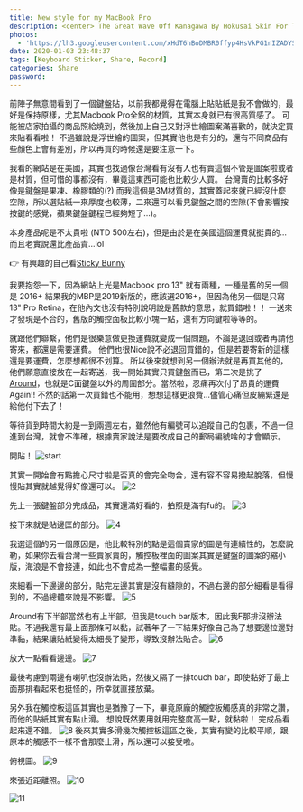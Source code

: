 ```yaml
---
title: New style for my MacBook Pro
description: <center> The Great Wave Off Kanagawa By Hokusai Skin For The MBP Keyboard Vinyl Decal Sticker Cover </center>
photos:
  - 'https://lh3.googleusercontent.com/xHdT6hBoDMBR0ffyp4HsVkPG1nIZADYS5fJ2AYClO2Uc_17rfIalA43wW1zQCfunsK9MuAQKKt8H1VmHZeW-fwKy1eDbIJDKtPh7xc9ymiPdArpMg8LqW0urfBq2eJ9LTWC7OBb1qA_pB9Q95FruagZFd10EA7DVidztrnNJiYUNjGbexvXH4Ufurvci-2Bwv6kR1uy4VMmVmpsJ70goc9AwNectDfVlsIQvUVLOqU2SGxjnH4qOlH5PZeqHyzVcpCJIk47gEuSxUwdagJzNw9eVRAOcdTQoVxjpA-JxBB53udTXa2YGFZO1hMJ6lj5OH5x9iqEmZrfmv1DHsj2426hEq03kczugeG-7AjHTIdh3NDvbZpqQMYhMzn0mJ70BgPLXrc2AN8UxCh5Aytlh6JUYUk9ooegWhmhOFqbD2XGPqq1ZXLvkGXd-gdiH6jYbPm90_GxbB6eHYcaz_NP30otzUoJED4WX-H452uN1WwaSU26MuqECACngl9gB3XlkYX9iQd7t8nlbyuGsSz5q6gPAXWGiysJjutzANIp21t03ps8PuH8kQOqFMi-hK76HuRNKgt7A6SCBp3HbinjLzoy7zAdcHme9_MhaeymXrVGt0F1hftkL0vKUNfavPQ-_YjEDr8SYXpjYuguVJO5XXMTgIUo6L6k6w42ol2xwExBGKNvbUq_4_alXAhAZ4mtkjgltmszdoqoGHjWWTtwvPHBPszslAxd2N1P3E_CfxINZcKAxTg=w2160-h1216-no'
date: 2020-01-03 23:48:37
tags: [Keyboard Sticker, Share, Record]
categories: Share
password:
---
```

前陣子無意間看到了一個鍵盤貼，以前我都覺得在電腦上貼貼紙是我不會做的，最好是保持原樣，尤其Macbook Pro全鋁的材質，其實本身就已有很高質感了。
可能被店家拍攝的商品照給燒到，然後加上自己又對浮世繪圖案滿喜歡的，就決定買來貼看看啦！
不過雖說是浮世繪的圖案，但其實他也是有分的，還有不同商品有些顏色上會有差別，所以再買的時候還是要注意一下。

我看的網站是在美國，其實也找過像台灣看有沒有人也有賣這個不管是圖案啦或者是材質，但可惜的事都沒有，畢竟這東西可能也比較少人買。
台灣賣的比較多好像是鍵盤是果凍、橡膠類的(?) 而我這個是3M材質的，其實蓋起來就已經沒什麼空隙，所以選貼紙一來厚度也較薄，二來還可以看見鍵盤之間的空隙(不會影響按按鍵的感覺，蘋果鍵盤鍵程已經夠短了...)。

本身產品呢是不太貴啦 (NTD 500左右)，但是由於是在美國這個運費就挺貴的...而且老實說還比產品貴...lol

👉 有興趣的自己看[Sticky Bunny](https://www.etsy.com/listing/622355291/the-great-wave-off-kanagawa-by-hokusai?ref=hp_rv-1)

我要抱怨一下，因為網站上光是Macbook pro 13" 就有兩種，一種是舊的另一個是 2016+
結果我的MBP是2019新版的，應該選2016+，但因為他另一個是只寫13" Pro Retina，在他內文也沒有特別說明說是舊款的意思，就買錯啦！！
一送來才發現是不合的，舊版的觸控面板比較小塊一點，還有方向鍵啦等等的。

就跟他們聯繫，他們是很樂意做更換運費就變成一個問題，不論是退回或者再請他寄來，都還是需要運費。
他們也很Nice說不必退回買錯的，但是若要寄新的這樣還是要運費，怎麼想都很不划算。
所以後來就想到另一個辦法就是再買其他的，他們願意直接放在一起寄送，我一開始其實只買鍵盤而已，第二次是挑了[Around](https://www.etsy.com/listing/608520518/the-great-wave-off-kanagawa-by-hokusai?ref=yr_purchases)，也就是C面鍵盤以外的周圍部分。當然啦，忍痛再次付了昂貴的運費 Again!!
不然的話第一次買錯也不能用，想想這樣更浪費...儘管心痛但皮繃緊還是給他付下去了！

等待貨到時間大約是一到兩週左右，雖然他有編號可以追蹤自己的包裹，不過一但進到台灣，就會不準確，根據賣家說法是要改成自己的郵局編號啥的才會顯示。

開貼！
![start](https://lh3.googleusercontent.com/ezWydSMemqLldEseRAPc8lULMHbTambbhSvmGY1zwkcVeTYzuVCA4mK9Gt8UbxOUM9F74a6SWKlcSn5ouorEm3W6Q3sK1IEFBmXkBAYDq-P2YE35D_HA0IagBUJKzKwrQWj4OeyrW3OtWI40bkZ1vf988b4dfYT-4pzznieyMlSnmWu6VOqLjcAWKmmp7X_LePrS2fXKzvjteAgWaC-R-o37oL4ceohurMJIOELBALGmFJjyCLHx6T8FAeM_l3d_PNE5k9qgguRqfVQ600-DIRfEybj0yPziDmN5-tVlRGYcoOPRzUZnp-fGxaYshDOwGR_oiKfRRKEmJR4VaUwQPghmpBCnbBUTeXbR4yhnCrRTygaqEECAMhRRxFz2-mNHHltTGjn9UOwdXljOvaW2CjgXFHFDxTysLdTVCcfTbRpV5gvG7frWlLQ9LFqDlPiANMVkAVcf1X3v8RiMr-T6QlxS3z_u5WLFENQDB0fBEofzeSVOS-q5l8Detf3MM76nwZeMrpBBCnoy7XK9m_p4DNk1GWwF05Vhsx5zCc2dPTysqM7fu8w90MqgXiiR9_ivp7f_l0cN8sy3wzmXzeAGTovVlwO-KUbM1bb2ybDHn-pNG9x1cmK9H28wIEkJPEl-GB0EgOsJ0zJvxYzFfNEDSVT5ICfuDdRzJ76HvjzjAmE5ITPMMywAGS0=w2044-h1532-no)

其實一開始會有點擔心尺寸啦是否真的會完全吻合，還有容不容易撥起脫落，但慢慢貼其實就越覺得好像還可以。
![2](https://lh3.googleusercontent.com/OQ40HF1ZCiqBNfZaj67a9H7Uywyix2rQ172Z9EQra7te9QlPoWOJJbimMg-snQBDnoN1Nt3ep1kXcRN4GjZMlIgTUHs226xoIMPNEObxJ9bhP0rNFBqkfqbuycQwE0JCPCAGp5a8eiKi7ogP5cWmZj-13eCbnuE_XdL67NaPEtLwnpMk32MdhAfRyGq5ozJurXOua3f8DxqjpzjNxQ6P04bJKz1RO-Xcg22KOkJekIDfjGBXhbNq3WVsIAsxpNoY4leseiwNaSyQxtDvFtW11KughDckVmo59-1fI8S9sNbJB3b47-QgXi4owk1VUqHJhHjtmNkUu7oKOEUfK_2EHoAlhp31lunCg2tuMWXEduaUfPIT_do6ISHe0nGASj3Dak1cGYsQDWNrO5N-3Ikkt0pEk9L-tg1_33J338ikO7yBZ1WBiSy0Lv-0Jh8YFxJgYe3-XcJNY5cN81jdRGVI9fl_Jlr0k5k4bolT4CLLA_MFnTLty6y8OAeGrYY6nGinw4a8baeC3ZhwWONoTZHFSTvxaXtFkzHAVPOdPsgNMKOqd2V1f5ww1rdOAHIOBqH_xVgS53rFPxhIRRUMPTMXW83QV1LuReIkOrikoh8Lb2Xnptk0oZWPWiAXx9sGEHLN2lP3I1WxxtGQNhcAExDKODDpYnV654X6d1FPJctqMmOZ_6cBA5270jc=w2044-h1532-no)

先上一張鍵盤部分完成品，其實還滿好看的，拍照是滿有fu的。
![3](https://lh3.googleusercontent.com/W7B5CgEHCBBl2FOGJepRYgD8-6FbUdZLzrarm6kVOzRa5WAtClHTGqbAEAp3sU3wGyD2Bw_p5ex0Ojo7xKw4gB-KuslR0npaWmgdb68j3OYIT_ac76Ys-4jtIr2fEIs3IoSjCQiBbssXcEhzUHDiimKa65fyws_Pzs5SFA5RKbjngRXqZTgq0BdQ4pImKcSfHXRGEpa9F_U8roDdr4NEh9e_YWSQowQ2zsPB5b-iWzCEMedOlJoatZH_gAzA5Zw8Uf_MMMzbHnmMw-tr8H-Bk5uXYgHEQT4Pew5FRPQVh3mAIzLT0KjEC3cwHQmdNZZmUMyNKTTam0lShkVNF9rD_xWLKJnztJ50GUr34GIM2mpCvEwSjJzxo-HDah2G6hdLE51iuyRxt-KiKrYU7JXvcQRimmMnt2DHz5wBqGhGxGm8MP7RNU31GCTP8pGSQKOoaHjNMOGj0XFSV4TEn6t4z2x3jBcRCx46Z-byezrwCRjMNrHWgpY_uBuBLjDbUzW5AuZGGkQaGcPZkF7FOV8ekpKEUgBNyRxDhuiWqpmPJ0k7zrY3UTnvs-GKFmsEvNeLsEq7qLRtQP-FuxXSy68boRsF5jp7tk8OWxy_DwG3dFvquPmDd49O10608vhHwK2hXUAEezMmaldIYPGzvXZSxofQBaaKz6BK7zzPLYpt0AZfjICn-Gz97Vd7h-B_L_4T9OsZ-5e2Z1jkxQWeggYbHyYXP72F242xTmGuQKScTrZKpVpD=w2044-h1532-no)

接下來就是貼邊匡的部分。
![4](https://lh3.googleusercontent.com/93BZuwnCL0sEHp7VKh-s-Eyqt6k_y_zsII1KCT8dxSpPlUSc4clBrpNffbWJWK6QewsLVusPBVu2Q8TWonzS2IiCyKwlDgOlT7ADzS--5BUW2uuW4qgql3H38jpt-b-lSDH_3mMHQxt2eO8nhC9H1_7rZbSM8DtTvqnO731tsXGVgmIBZBPPAnHTUQXlEPQgjyzrNomHTmFFjYkOv7kfuAxN2w_4uAbFOOehoTokg4xulNwU2J9NYP_sX3JdSF49KsR14dGt7wONenOYv4HfF_jl157G2z84CcccYhcUqYSGmbmAOF0B2jnG112EzY5l7GQ2eraS-W3nhNoDDgR3OvxE-Pn_hVKd0esk_pu--BZzVBgYb5bhpld2JQDZ6vqxkguBOyukun7SrYPgDLKb1G0Xuzadl2qt0NZEuSp-HJoUdP1exPXjA2e0QechBClScZxPV8iwoTNakX1BqZsISirZNDGz3ZonptR_2Jw7sO67h1Z7YzgxAyGdMlmVBdAp3hNfDHn97-qwUSzkA00D20yevMNTglJvnwoWgNVNkK_anMw05_79AMXmc1smkqlnlNFSasYp0u7JhxhDrXm3KlSOItKRMu5N5Kbr6Hs3Lwv9TkKC0ecS2ogfFXgqpwzNrU0iFjr_kOcWC7BI0L9ha-F0F_4mTIXIQQKfo49CFeJreT1Ns6wi2beJpyqP99_CXS1kyZGU3w1mMxVRxa04SOHc_TJ1bWIWsvAqanNwh2vYdYa4=w2044-h1532-no)

我選這個的另一個原因是，他比較特別的點是這個賣家的圖是有連續性的，怎麼說勒，如果你去看台灣一些賣家賣的，觸控板裡面的圖案其實是鍵盤的圖案的縮小版，海浪是不會接連，如此也不會成為一整幅畫的感覺。

來細看一下邊邊的部分，貼完左邊其實是沒有縫隙的，不過右邊的部分細看是看得到的，不過總體來說是不影響。
![5](https://lh3.googleusercontent.com/GR0-RbzAKS-ys0QU2lKxLpaQmVDwZAmmRNkXTSC-6fQxdd4tt82zkksj8MI2FdHVU_6lIajGBuUFy-zV8r8AelRkIXaXvJtXhrhJhczQHdtZRSZSQO2kID2v2AlgxeBBses7GSmJiRG6CTlgMeZfgUzDhgMs_IGAdptr49fL3adSbEfMcnSLO334sNkunOaOMmV8azUjw-USLCj_H-jpJS4Qzwd7T2WEzalekPuXJwQehqeaWXipKL2Pmblhb9rvRBtzdnujO4ObkN0bM_J1TCRKqRpNr9WWX7OL9xGR9n26xzBUW7DqDWPWvOmoHjjJlKzAmfszb_R-gbzMmePrfsdeQm5kl2R_rzQ3NBucFrMYfAuvu34UyJyUShY_mFYO4XYc-UKEQtMV9ESpfLXEdKjPyEU6HenZmnGJUG_jRBTOFewEu8kwSQ29xpT_wkTuAUY7xDbbrVTKRxN8ouqkONM0e_17_ggyOvbgXDFq-JqmsnwsvLy3auA605Wu-yawnKfJ1Ml-qBe68EBvEraxOTjYPEh5WTsx7mYaPEs3O14OIzySgxZIWZg106rP89cpqZAYvKSZ9xjar2Jyc7dI849LRZl77_it3K37slHU_TloU4kMO-8lmf64WKSoqZkEcmPewDn1w1PRjq6IQQg481e0_1_cbc8BEXJztJmxftVubptcGIvylYuvhegc_wYwrRSA39LNZynONIqJkXGzJQ6-_YW6ihItLJ8qmhgesbopAaAl=w2044-h1532-no)

Around有下半部當然也有上半部，但我是touch bar版本，因此我F那排沒辦法貼。不過我還有最上面那條可以黏，試著年了一下結果好像自己為了想要邊拉邊對準黏，結果讓貼紙變得太細長了變形，導致沒辦法貼合。
![6](https://lh3.googleusercontent.com/aERF7ycKhTfK_9jRu3VCb2rIn0MydMOWAILl2eebe5n8onJGrlOIV1gSXWeQwj2_DaXKb600pDFWPXNUO1eU1KymvVjLbTWPKToSBt9bBpqxA75GflFmikB24Ct6b72DoEoMq7VXR8Kc8tR_uh15pYKhFKjBaSoqhC2IbgOUtxprPCa59sah6wyEAjvzoB2DEApAN0v9YlUgHWFNOJuj8VjDPxDA4J2XZ4-ez0vilKr833bjq1qcGdQATufwzPBd6Xha5EyxKidlINLfHOyh3cscBJZ4-Bi_pmlAUsG2gxMdNFZYBIfH4Hz9rAkjwrbRIuXc99eIImPE3f3UIpEdwt6va0GcR9P9wpYwuXLh_aEMNCefJwm_NWTgABi9Y-Yh5H2i3WjMcgl2XTbb00Am8nZ0qdklJWWqga5C9-VL-UDqRgsmWVxR-XCWP-Rhfi_ULnlFKmRMxcoLnwZgw-WjVe0oyvTzLa7SA6-w6NKsqUPAsIpf_H2G9X0dSdj4gEKiwKYEXiPkRqbwCS36hfXcID9nMrEC3Wf8-TdgylLpFPykc6Gp-L6JlSyNqti8UCDv3RiePnsUjp4kNGHA_SzP9kkMF2h0iz2svlCBdUzw54GktT83ZB-LpjFJsrGvg1U948mcBxDvAQJqdDeJ42v_h_AVW7zQyyjZFPwe-A3U-r3Ysrb32FvZOdo2TbulmXlcmLdfGXhpGJovEAXbh0jA-fvr0RyDPi3Sm-zsP2FbewC9T5KR=w2044-h1532-no)

放大一點看看邊邊。
![7](https://lh3.googleusercontent.com/FJAp-vxoveUjxuw2y1PkXsKCsrLgARdA1SOAMR0JKBaj0da0zwyE2WEDOy_E5ypYhyuXSXib-hhQ5FiD4l4b2DBL7BhQsRqIWK4klzgpX1X5NpUHEKp14X1XSSkUddXBOFZAr7FXCF445R5laJ7zo8yga8N6Wgnd_o_KAjrTZhF-gNlAVFp5g_JxbZ7W-SGcgsZdTIKDBzic17qD2MWaV71VNU9EcbzLcO-Imy1mBG3B_Ngn7Uj7vi0xEGu52o2NcRmNSv8O-OB6v148QEjGWN8WhK6Cg2z-SZHCrtYqEROXWz7vob66D8e-cVTyy1i1rOQKwOCjLg8wwiS7CZuxpHldkYsBL7Jsi7aDhh7PXavhNWanV5v5izb8j5S2TUoHYPtBxmD_Zgz0Mek3YWP07TzxxEq3nCvTqalTsfh7I7wwneP9CrqsOcaXZYHqHPCL1tdYcyLgy4DtKQAkDe9Z-t05KRNSuM41LTCKznoM6iElq9k_9eEYpXy0sr3YzmgUuVU_i6aTMcgSW0UeQ7lovgLkvc2OSiDyGnjtfEcpwVulIqcx2teqmDixnNwG5D8boEUubT8EDS_7ywUywfvBlpDYJ-pErnmFR8oWL4kIsGlGbDkCU1Z9GbzoI_f8QrbnKWqNE0Z8iq5r7n5Wr_2JzCq3Dsy-dI33-dJZT1rCwRWO3WJUoH0L_AwVoJo2DrtFgfBwRPGPRsMSPDZjfZU8EW7s4m8LVmNjwmNziFG8lPgt6xV1=w2044-h1532-no)

最後考慮到兩邊有喇叭也沒辦法貼，然後又隔了一排touch bar，即使黏好了最上面那排看起來也挺怪的，所幸就直接放棄。

另外我在觸控板這區其實也是猶豫了一下，畢竟原廠的觸控板觸感真的非常之讚，而他的貼紙其實有點止滑。
想說既然要用就用完整度高一點，就黏啦！
完成品看起來還不錯。
![8](https://lh3.googleusercontent.com/7GBVbKVu62CeDiU4LQ3QDDxhqsa9nr21-5I6EQEVvt6yoQhYSWZv2RLj00O1RQKUzAd5HrT9PtT6LK1X3Gjx1ObkCG8smseqUTusqM13bnk0Qkr7CRf88Naq_83rD0PxfSy05R-x5QOmfRusygtLuExfsOAI66xt3nqvWjYYuQjb-NYjBmijBM0raSIhjJs1RlyhxK1umcTfC7Wzim7DTGYFlkAtomYHKtz-QqcW01OklC0CJLQGzJNEpfK4abmPxX1Mc8kHeGwkXR5nSA7q8fbnkB8YDqZLYgz5egiCjiIFOC2huDDX3lPDmCD6WWcfDGwe-u44DfccHLpakQnZHc04CrgqYeDYEuKT-nVxl02hySNEMjWgs4tSswlA7UPZZeY-DCRIpj1MHbDPZiGDF_YCm9zOSOVU1D44rbA1r032-DFbANiNeT9GuvpPm1AIT6L35hgHuXHPlYaId59nlqZrQRD2SnNQ4R7qYZwxcvbalXzr73aJaFs0_dxBN-SV1EvHkWJHLkbaFboYbwLeQa3_HIikfV6Tp9-lYZ8k0WLLHC3K68H_CiLpkAXjufFZJZLa9t2xwBtaTtWsGlPOKlaArf4K9QPKzMMkfIohaRcWVf_LkgI6YtRhFjx_ngCLn3sNlis2rGS7AGajemFHp6RNSHK8O7v9AgoR6BXLktnlMXEdf_UOuA6xxm-Lumv5Ge6LmrmFozd6-VRl0Fu_MiLZPC7LMAo41Mp-B5-DbWxyZol6=w2044-h1532-no)
後來其實多滑幾次觸控板這區之後，其實有變的比較平順，跟原本的觸感不一樣不會那麼止滑，所以還可以接受啦。

俯視圖。
![9](https://lh3.googleusercontent.com/fUY5CH_8YjOV_BfNEXbgsXGyl0eK4ej55MamiD0PAo1YeiupHOKdD_5vrRWyJ4U_-HuKPOn-LQYJ13MMahjqHwzzB4z6MV3rqcVD3tk1gYoKGnVoB7hvZgf-MdhJTDcBa1EaelZju8OjhN6S83ECOFl-f3d1B64gVo0ZWKCDOB7nKBr1IgaLB71QDcqBCBoG0PxxfzkeslAxphOvByQeEBkXFaUKXTZo2iaC0KroCWxAyW9ELjbkEYb8-Fjxko3ZhzsMpnVIngRVAOuySUegrP_xp88Fhan-_A8E-_8cAce4KwPIXhZ0kOPqmDIeSFvcvnEEbbo869ybmwxWLt_2OTEDpi7O-OLjeuo9Zv4tQuGHf0m0RGts_wjcuBmAeLvLK6D_Su5tbbWy7MGLrM7p9eGUxEquue0hGFpyuYPeCbREkhEANSIvAdDISDYeRN7qrREHQdyWO4WcyXuWSrwwwuDqj47W8pvjx1g5ZyLyW6En3ZDIiFb1ENKxyGSp5bvnH9Q361GGyY3ZyezKBh-aVAL3RqqiDFGNVX9U9ef3GhuMQvyYjjfLdj6KIC5iwm8Bj6SGRNVc9PafYxJjfoewjKsXnXob7ci9w4tPUVa1WwZXKSuRruz4slGsSHZ7X5FTHUQ9IoXtrBCQjJF9DWxoRDFIKpyoJA7lvi2egmIliXC5-ZmkU2_-S-7NgJSgJxD1zNH5zrg4F9nR6dVPAYCVKdvyP7xOW0RYEUgrfLIwZFsekOUB=w2160-h1216-no)

來張近距離照。
![10](https://lh3.googleusercontent.com/kFaje_K2N3XnN3mYUVSHaItLbsrHMr73AuXeLpUDxjazOY5kIIfRZw0gvOliAwAZnQAUqURGq5roCSNU5ssuPOdyFf0o8l-8pGpCdfdVsId_6aPKm1yzW2pRNlhzgt0uJWO9JsjjntaETQuUvllAt76ahYj2FFi2J1oltq6UYTAH89nwqY4cXsVnG6GhGkDNagV89BYOAIwVMWuRnj29Fw8ieTg-0NATE0O2HZTQ0G3SnrUlqYm3PKR0RrNzXWCobDB2Gn2AS9YdEEjKlFU4aVaPUxnkaCNpc-lnI0Pf0fUb3AsAG0k3Fw6fXmpjbgE_iBe8j5BG_8g5ULbGvSop-RswFG_zGWCMJcHYZtDbi6XK-Qjexw58AoeWjBzZAvGFvuZUliK_9Iz5xYwwmz1qS616izTIqVDZQuwt4YJI3LshtqX4yvektAmN-fEa5By4AgXdSIGeKViro3-lt36TJ53QkNZCWlrJmIaL80uPrdP-jQaq2App-d-WibMLCMwTTdvaKfuDJJuvsQ3okElweu8TvA_4CandASi4FV1-mmaCltldE4h0juxze-0hv57O4Yo-O6a19dh3Tev6RE-GSDiD4sbtlGlXVY4SBbtMblgBewarTAqmfcL9j8SHQD0tjPtU59j8qq8Vg7QQRSopyH11dD6CoaPPJlkppBK9LeLXH0CuTMw9d0V84MldnONBhqdDtfERi6xqZPzgsr5uoiyRr5QzBgy8r0YqSRv8270Lyf61=w2160-h1216-no)

![11](https://lh3.googleusercontent.com/n-HPUzwzhSWmJuYRvL3ZmECmM6NpR21-mfEdHNdSOxpHWVV5YScSKD3YVgcXP45BpEVQbV2AwQaehgF-jaQoqEyk8dKzd8u22igA1qnFzEISIHMHlwhbnhCz5aCUs4bR3ybdyjt-LXSNFfoh4MYktDxbvEASwRMH-R2QeTdvGg_RZjqljbCN2fycdcXMaZZmj6K-jCqq4mxtOsZbHIOjhCDoguypVJh07DyP_qWEJdoZwEf3baWd0fXgt18dCuLE2UcaJRJra7ZmM7ARRBH_c4FePjiDKeAXYw0Af2o54Ze8o-W345t0CCb8wOP1Kmz88x5XYnAbjYFQuLoRGsrLGGncVkB5SDa_xhbe9GGSg9FyyZgLzmVFgoxL2XPg1kGXqwm3wDkIELBaSvS4Ro4VuCGD-7W8zyYsTC_x7KdJrdbs4TROtkFf12TZCxQu4pSEPNN1v0AO3RF5re_9bhFt5Sf7VGjWHK1ngHq3JOmZD2Byj8V1Lw-o2E0lcA6OG-L0SmGPE2J091VWCL6YGPDJQOVmR3b3u8-8bkNYaYlZJxxzISomb8rTzeuYLT4BDWBaqRwCd70fXCQ2grMat2eF-SofBu2NSv62eYWcmJznAjnTUh1Rvx3LsshzlI5O0jpZ9CTlS6QlRd7U05SAZJb7PtDWsBVCjFwlxc-MOh6RfcZzTuBeZzN38pc6n6_jvtPVTfqAC75NA1XUKuyVfsl-aDAlyjmgXJufHP6X4sLoJKTtZKuH=w2160-h1216-no)
